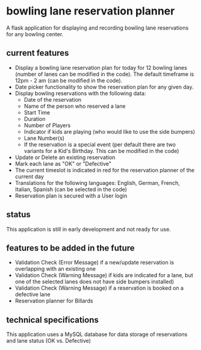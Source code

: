 # bowling lane reservation planner

A flask application for displaying and recording bowling lane reservations for any bowling center.

## current features
- Display a bowling lane reservation plan for today for 12 bowling lanes (number of lanes can be modified in the code). The default timeframe is 12pm - 2 am (can be modified in the code).
- Date picker functionality to show the reservation plan for any given day.
- Display bowling reservations with the following data:
    - Date of the reservation
    - Name of the person who reserved a lane
    - Start Time
    - Duration
    - Number of Players
    - Indicator if kids are playing (who would like to use the side bumpers)
    - Lane Number(s)
    - If the reservation is a special event (per default there are two variants for a Kid's Birthday. This can be modified in the code)
- Update or Delete an existing reservation
- Mark each lane as "OK" or "Defective"
- The current timeslot is indicated in red for the reservation planner of the current day
- Translations for the following languages: English, German, French, Italian, Spanish (can be selected in the code)
- Reservation plan is secured with a User login

## status
This application is still in early development and not ready for use.

## features to be added in the future
- Validation Check (Error Message) if a new/update reservation is overlapping with an existing one
- Validation Check (Warning Message) if kids are indicated for a lane, but one of the selected lanes does not have side bumpers installed)
- Validation Check (Warning Message) if a reservation is booked on a defective lane
- Reservation planner for Billards

## technical specifications
This application uses a MySQL database for data storage of reservations and lane status (OK vs. Defective)

